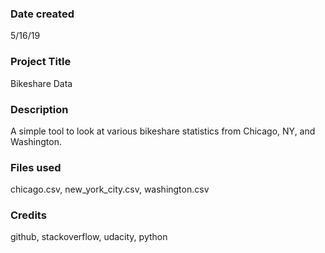 ### Date created
5/16/19

### Project Title
Bikeshare Data

### Description
A simple tool to look at various bikeshare statistics from Chicago, NY, and Washington.

### Files used
chicago.csv, new_york_city.csv, washington.csv

### Credits
github, stackoverflow, udacity, python
